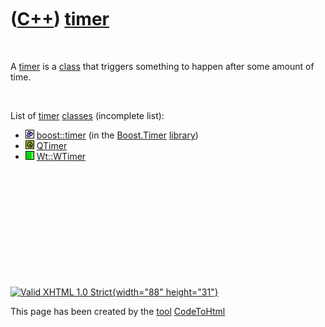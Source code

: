



 

 

 

 

 

([C++](Cpp.htm)) [timer](CppTimer.htm)
======================================

 

A [timer](CppTimer.htm) is a [class](CppClass.htm) that triggers
something to happen after some amount of time.

 

List of [timer](CppTimer.htm) [classes](CppClass.htm) (incomplete list):

-   ![Boost](PicBoost.png) [boost::timer](CppBoostTimer.htm) (in the
    [Boost.Timer](CppBoostTimer.htm) [library](CppLibrary.htm))
-   ![Qt](PicQt.png) [QTimer](CppQTimer.htm)
-   ![Wt](PicWt.png) [Wt::WTimer](CppWTimer.htm)

 

 

 

 

 





 

[![Valid XHTML 1.0 Strict](valid-xhtml10.png){width="88"
height="31"}](http://validator.w3.org/check?uri=referer)

This page has been created by the [tool](Tools.htm)
[CodeToHtml](ToolCodeToHtml.htm)
